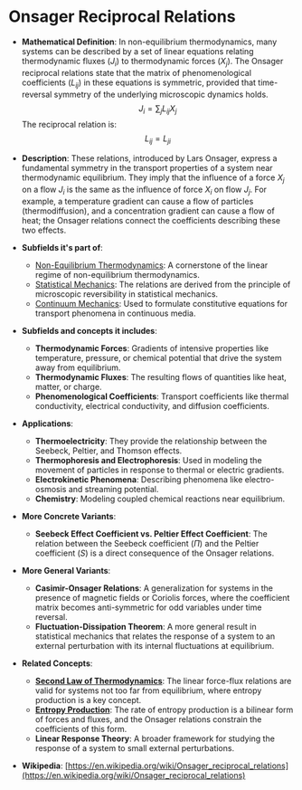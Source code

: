 # Onsager Reciprocal Relations

- **Mathematical Definition**: In non-equilibrium thermodynamics, many systems can be described by a set of linear equations relating thermodynamic fluxes ($J_i$) to thermodynamic forces ($X_j$). The Onsager reciprocal relations state that the matrix of phenomenological coefficients ($L_{ij}$) in these equations is symmetric, provided that time-reversal symmetry of the underlying microscopic dynamics holds.
$$ J_i = \sum_{j} L_{ij} X_j $$
The reciprocal relation is:
$$ L_{ij} = L_{ji} $$

- **Description**: These relations, introduced by Lars Onsager, express a fundamental symmetry in the transport properties of a system near thermodynamic equilibrium. They imply that the influence of a force $X_j$ on a flow $J_i$ is the same as the influence of force $X_i$ on flow $J_j$. For example, a temperature gradient can cause a flow of particles (thermodiffusion), and a concentration gradient can cause a flow of heat; the Onsager relations connect the coefficients describing these two effects.

- **Subfields it's part of**:
    - [Non-Equilibrium Thermodynamics](https://en.wikipedia.org/wiki/Non-equilibrium_thermodynamics): A cornerstone of the linear regime of non-equilibrium thermodynamics.
    - [Statistical Mechanics](https://en.wikipedia.org/wiki/Statistical_mechanics): The relations are derived from the principle of microscopic reversibility in statistical mechanics.
    - [Continuum Mechanics](https://en.wikipedia.org/wiki/Continuum_mechanics): Used to formulate constitutive equations for transport phenomena in continuous media.

- **Subfields and concepts it includes**:
    - **Thermodynamic Forces**: Gradients of intensive properties like temperature, pressure, or chemical potential that drive the system away from equilibrium.
    - **Thermodynamic Fluxes**: The resulting flows of quantities like heat, matter, or charge.
    - **Phenomenological Coefficients**: Transport coefficients like thermal conductivity, electrical conductivity, and diffusion coefficients.

- **Applications**:
    - **Thermoelectricity**: They provide the relationship between the Seebeck, Peltier, and Thomson effects.
    - **Thermophoresis and Electrophoresis**: Used in modeling the movement of particles in response to thermal or electric gradients.
    - **Electrokinetic Phenomena**: Describing phenomena like electro-osmosis and streaming potential.
    - **Chemistry**: Modeling coupled chemical reactions near equilibrium.

- **More Concrete Variants**:
    - **Seebeck Effect Coefficient vs. Peltier Effect Coefficient**: The relation between the Seebeck coefficient ($\Pi$) and the Peltier coefficient ($S$) is a direct consequence of the Onsager relations.

- **More General Variants**:
    - **Casimir-Onsager Relations**: A generalization for systems in the presence of magnetic fields or Coriolis forces, where the coefficient matrix becomes anti-symmetric for odd variables under time reversal.
    - **Fluctuation-Dissipation Theorem**: A more general result in statistical mechanics that relates the response of a system to an external perturbation with its internal fluctuations at equilibrium.

- **Related Concepts**:
    - **[Second Law of Thermodynamics](./second_law_of_thermodynamics.md)**: The linear force-flux relations are valid for systems not too far from equilibrium, where entropy production is a key concept.
    - **[Entropy Production](./entropy_production.md)**: The rate of entropy production is a bilinear form of forces and fluxes, and the Onsager relations constrain the coefficients of this form.
    - **Linear Response Theory**: A broader framework for studying the response of a system to small external perturbations.

- **Wikipedia**: [https://en.wikipedia.org/wiki/Onsager_reciprocal_relations](https://en.wikipedia.org/wiki/Onsager_reciprocal_relations)
